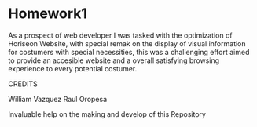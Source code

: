 # Homework1
As a prospect of web developer I was tasked with the optimization of Horiseon Website, with special remak on the display of visual information for costumers with special necessities, this was a challenging effort aimed to provide an accesible website and a overall satisfying browsing experience to every potential costumer.

CREDITS

William Vazquez 
Raul Oropesa

Invaluable help on the making and develop of this Repository
